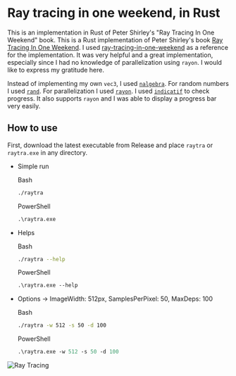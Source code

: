# Ray tracing in one weekend, in Rust

This is an implementation in Rust of Peter Shirley's "Ray Tracing In One Weekend" book.
This is a Rust implementation of Peter Shirley's book [Ray Tracing In One Weekend](https://raytracing.github.io/books/RayTracingInOneWeekend.html). I used [ray-tracing-in-one-weekend](https://github.com/fralken/ray-tracing-in-one-weekend) as a reference for the implementation. It was very helpful and a great implementation, especially since I had no knowledge of parallelization using `rayon`. I would like to express my gratitude here.

Instead of implementing my own `vec3`, I used [`nalgebra`](https://github.com/dimforge/nalgebra).
For random numbers I used [`rand`](https://github.com/rust-random/rand).
For parallelization I used [`rayon`](https://github.com/rayon-rs/rayon).
I used [`indicatif`](https://github.com/console-rs/indicatif) to check progress. It also supports `rayon` and I was able to display a progress bar very easily.

## How to use

First, download the latest executable from Release and place `raytra` or `raytra.exe` in any directory.

- Simple run

  Bash

  ```bash
  ./raytra
  ```

  PowerShell

  ```ps
  .\raytra.exe
  ```

- Helps

  Bash

  ```bash
  ./raytra --help
  ```

  PowerShell

  ```ps
  .\raytra.exe --help
  ```

- Options -> ImageWidth: 512px, SamplesPerPixel: 50, MaxDeps: 100

  Bash

  ```bash
  ./raytra -w 512 -s 50 -d 100
  ```

  PowerShell

  ```ps
  .\raytra.exe -w 512 -s 50 -d 100
  ```

![Ray Tracing](https://raytracing.github.io/images/img-1.21-book1-final.jpg)
